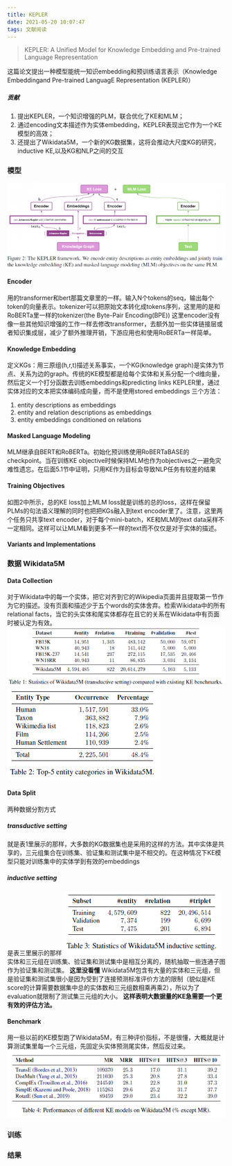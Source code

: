 ```yaml
---
title: KEPLER
date: 2021-05-20 10:07:47
tags: 文献阅读
---
```

> KEPLER: A Unified Model for Knowledge Embedding and Pre-trained Language Representation

这篇论文提出一种模型能统一知识embedding和预训练语言表示（Knowledge Embeddingand Pre-trained LanguagE Representation (KEPLER)）
<!--more-->
##### 贡献
1. 提出KEPLER，一个知识增强的PLM，联合优化了KE和MLM；
2. 通过encoding文本描述作为实体embedding，KEPLER表现出它作为一个KE模型的高效；
3. 还提出了Wikidata5M，一个新的KG数据集，这将会推动大尺度KG的研究，inductive KE,以及KG和NLP之间的交互
   
### 模型
<img src="\img\20210520-152509.png">

#### Encoder
用的transformer和bert那篇文章里的一样。输入N个tokens的seq，输出每个token的向量表示。tokenizer可以把原始文本转化成tokens序列，这里用的是和RoBERTa里一样的tokenizer(the Byte-Pair Encoding(BPE))
这里encoder没有像一些其他知识增强的工作一样去修改transformer，去额外加一些实体链接层或者知识集成层，减少了额外推理开销，下游应用也和使用RoBERTa一样简单。

#### Knowledge Embedding
定义KGs：用三原组(h,r,t)描述关系事实，一个KG(knowledge graph)是实体为节点、关系为边的graph。传统的KE模型都是给每个实体和关系分配一个d维向量，然后定义一个打分函数去训练embeddings和predicting links
KEPLER里，通过实体对应的文本把实体编码成向量，而不是使用stored embeddings
三个方法：
1. entity descriptions as embeddings
2. entity and relation descriptions as embeddings
3. entity embeddings conditioned on relations
   
#### Masked Language Modeling
MLM继承自BERT和RoBERTa。初始化预训练使用RoBERTaBASE的checkpoint。当在训练KE objective时候保持MLM也作为objectives之一避免灾难性遗忘。在后面5.1节中证明，只用KE作为目标会导致NLP任务有较差的结果

#### Training Objectives
如图2中所示，总的KE loss加上MLM loss就是训练的总的loss，这样在保留PLMs的句法语义理解的同时也把把KGs融入到text encoder里了。注意，这里两个任务只共享text encoder，对于每个mini-batch，KE和MLM的text data采样不一定相同。这样可以让MLM看到更多不一样的text而不仅仅是对于实体的描述。

#### Variants and Implementations

### 数据 Wikidata5M
#### Data Collection
对于Wikidata中的每一个实体，把它对齐到它的Wikipedia页面并且提取第一节作为它的描述。没有页面和描述少于五个words的实体舍弃。检索Wikidata中的所有relational facts，当它的头实体和尾实体都存在且它的关系在Wikidata中有页面时被认定为有效。
<img src="\img\20210525-t1-161804.png">
<img src="\img\20210525-t2-161823.png">

#### Data Split
两种数据分割方式
##### transductive setting
就是表1里展示的那样，大多数的KG数据集也是采用的这样的方法。其中实体是共享的，三元组集合在训练集、验证集和测试集中是不相交的。在这种情况下KE模型只能对训练集中的实体学到有效的embeddings

##### inductive setting
是表三里展示的那样
<img src="\img\20210525-t3-165112.png">
实体和三元组在训练集、验证集和测试集中是相互分离的，随机抽取一些连通子图作为验证集和测试集。 **这里没看懂**
Wikidata5M包含有大量的实体和三元组，但是验证集和测试集很小是因为受到了连接预测标准评价方法的限制（貌似是KE score的计算需要数据集中总的实体数和三元组数相乘再乘2），所以为了evaluation就限制了测试集三元组的大小。 **这样表明大数据量的KE急需要一个更有效的评估方法。**

#### Benchmark
用一些以前的KE模型跑了Wikidata5M，有三种评价指标，不是很懂，大概就是计算测试集里每一个三元组，先固定头实体预测尾实体，然后反过来。
<img src="\img\20210526-t4-153450.png">

### 训练
### 结果